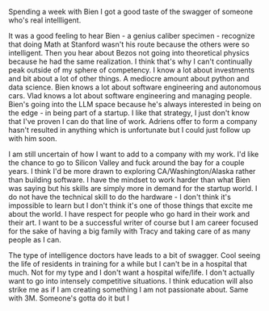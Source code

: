Spending a week with Bien I got a good taste of the swagger of someone who's real intellligent. 

It was a good feeling to hear Bien - a genius caliber specimen - recognize that doing Math at Stanford wasn't his route because the others were so intelligent. Then you hear about Bezos not going into theoretical physics because he had the same realization. I think that's why I can't continually peak outside of my sphere of competency. I know a lot about investments and bit about a lot of other things. A mediocre amount about python and data science. Bien knows a lot about software engineering and autonomous cars. Vlad knows a lot about software engineering and managing people. Bien's going into the LLM space because he's always interested in being on the edge - in being part of a startup. I like that strategy, I just don't know that I've proven I can do that line of work. Adriens offer to form a company hasn't resulted in anything which is unfortunate but I could just follow up with him soon. 

I am still uncertain of how I want to add to a company with my work. I'd like the chance to go to Silicon Valley and fuck around the bay for a couple years. I think I'd be more drawn to exploring CA/Washington/Alaska rather than building software. I have the mindset to work harder than what Bien was saying but his skills are simply more in demand for the startup world. I do not have the technical skill to do the hardware - I don't think it's impossible to learn but I don't think it's one of those things that excite me about the world. I have respect for people who go hard in their work and their art. I want to be a successful writer of course but I am career focused for the sake of having a big family with Tracy and taking care of as many people as I can. 

The type of intelligence doctors have leads to a bit of swagger. Cool seeing the life of residents in training for a while but I can't be in a hospital that much. Not for my type and I don't want a hospital wife/life. I don't actually want to go into intensely competitive situations. I think education will also strike me as if I am creating something I am not passionate about. Same with 3M. Someone's gotta do it but I 